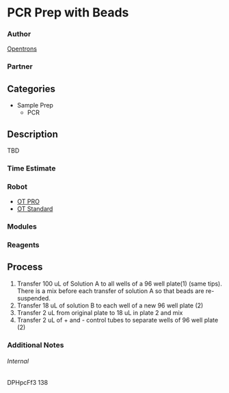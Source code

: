 # PCR Prep with Beads

### Author
[Opentrons](https://opentrons.com/)

### Partner

## Categories
* Sample Prep
	* PCR


## Description
TBD

### Time Estimate

### Robot
* [OT PRO](https://opentrons.com/ot-one-pro)
* [OT Standard](https://opentrons.com/ot-one-standard)

### Modules

### Reagents

## Process
1. Transfer 100 uL of Solution A to all wells of a 96 well plate(1) (same tips). There is a mix before each transfer of solution A so that beads are re-suspended.
2. Transfer 18 uL of solution B to each well of a new 96 well plate (2)
3. Transfer 2 uL from original plate to 18 uL in plate 2 and mix
4. Transfer 2 uL of + and - control tubes to separate wells of 96 well plate (2)



### Additional Notes


###### Internal
DPHpcFf3
138
